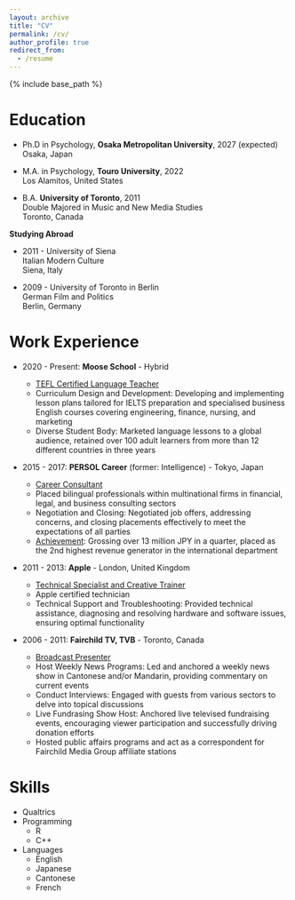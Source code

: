 ```yaml
---
layout: archive
title: "CV"
permalink: /cv/
author_profile: true
redirect_from:
  - /resume
---
```


{% include base_path %}

<!-- [Download CV here](https://cleone.github.io/files/cv.pdf) -->

Education
======
* Ph.D in Psychology, **Osaka Metropolitan University**, 2027 (expected)    
Osaka, Japan  

* M.A. in Psychology, **Touro University**, 2022    
Los Alamitos, United States    

* B.A. **University of Toronto**, 2011  
Double Majored in Music and New Media Studies  
Toronto, Canada  

**Studying Abroad**  
* 2011 - University of Siena    
Italian Modern Culture  
Siena, Italy  

* 2009 - University of Toronto in Berlin  
German Film and Politics  
Berlin, Germany  


Work Experience
======
* 2020 - Present: **Moose School** - Hybrid
  * <u>TEFL Certified Language Teacher</u>
  * Curriculum Design and Development: Developing and implementing lesson plans tailored for IELTS preparation and specialised business English courses covering engineering, finance, nursing, and marketing
  * Diverse Student Body: Marketed language lessons to a global audience, retained over 100 adult learners from more than 12 different countries in three years


* 2015 - 2017: **PERSOL Career** (former: Intelligence) - Tokyo, Japan
  * <u>Career Consultant</u>
  * Placed bilingual professionals within multinational firms in financial, legal, and business consulting sectors
  * Negotiation and Closing: Negotiated job offers, addressing concerns, and closing placements effectively to meet the expectations of all parties
  * <u>Achievement</u>: Grossing over 13 million JPY in a quarter, placed as the 2nd
highest revenue generator in the international department


* 2011 - 2013: **Apple** - London, United Kingdom  
  * <u>Technical Specialist and Creative Trainer</u>  
  * Apple certified technician
  * Technical Support and Troubleshooting: Provided technical assistance, diagnosing and resolving hardware and software issues, ensuring optimal functionality


* 2006 - 2011: **Fairchild TV, TVB** - Toronto, Canada  
  * <u>Broadcast Presenter</u>
  * Host Weekly News Programs: Led and anchored a weekly news show in Cantonese and/or Mandarin, providing commentary on current events
  * Conduct Interviews: Engaged with guests from various sectors to delve into topical discussions
  * Live Fundrasing Show Host: Anchored live televised fundraising events, encouraging viewer participation and successfully driving donation efforts
  * Hosted public affairs programs and act as a correspondent for Fairchild Media Group affiliate stations

  
Skills
======
* Qualtrics
* Programming
  * R
  * C++
* Languages
  * English
  * Japanese
  * Cantonese
  * French

<!-- Publications
======
  <ul>{% for post in site.publications reversed %}
    {% include archive-single-cv.html %}
  {% endfor %}</ul>
  
Talks
======
  <ul>{% for post in site.talks reversed %}
    {% include archive-single-talk-cv.html  %}
  {% endfor %}</ul>
  
Teaching
======
  <ul>{% for post in site.teaching reversed %}
    {% include archive-single-cv.html %}
  {% endfor %}</ul>
  
Service and leadership
======
* Currently signed in to 43 different slack teams -->
